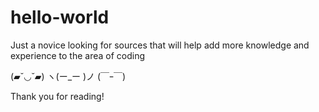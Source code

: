 # hello-world

Just a novice looking for sources that will help add more knowledge and experience to the area of coding

(▰˘◡˘▰) ヽ(ー_ー )ノ (￣ｰ￣)

Thank you for reading!
